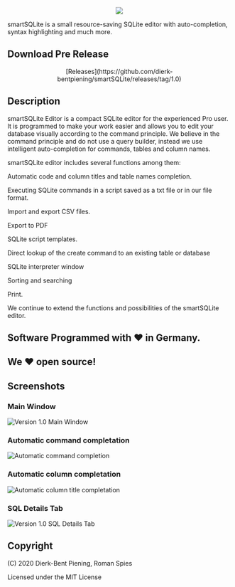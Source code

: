 <p align="center">
  <img src="https://i.ibb.co/ZxfHFD1/blam.png">
</p>
 
smartSQLite is a small resource-saving SQLite editor with auto-completion, syntax highlighting and much more.

## Download Pre Release

<p align="center">
[Releases](https://github.com/dierk-bentpiening/smartSQLite/releases/tag/1.0)
</p>

## Description

smartSQLite Editor is a compact SQLite editor for the experienced Pro user.
It is programmed to make your work easier and allows you to edit your database visually according to the command principle.
We believe in the command principle and do not use a query builder, instead we use intelligent auto-completion for commands, tables and column names.

smartSQLite editor includes several functions among them:

Automatic code and column titles and table names completion.

Executing SQLite commands in a script saved as a txt file or in our file format.

Import and export CSV files.

Export to PDF

SQLite script templates.

Direct lookup of the create command to an existing table or database

SQLite interpreter window

Sorting and searching

Print.

We continue to extend the functions and possibilities of the smartSQLite editor.
 
## Software Programmed with ❤️ in Germany.

## We ❤️ open source!

## Screenshots

### Main Window
![Version 1.0 Main Window](https://i.imgur.com/0sEYIHy.png)


### Automatic command completation
![Automatic command completion ](https://i.imgur.com/4lAl4I6.png)


### Automatic column completation
![Automatic column title completation ](https://i.imgur.com/9UrbGOI.png)


### SQL Details Tab
![Version 1.0 SQL Details Tab](https://i.imgur.com/foASJwN.png)


## Copyright
(C) 2020 Dierk-Bent Piening, Roman Spies

Licensed under the MIT License


